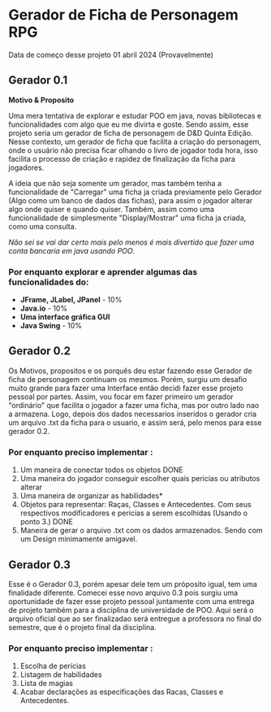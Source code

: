 # **Gerador de Ficha de Personagem RPG**

Data de começo desse projeto 01 abril 2024 (Provavelmente)
## **Gerador 0.1**

**Motivo & Proposito**

Uma mera tentativa de explorar e estudar POO em java, novas bibliotecas e funcionalidades com algo que eu me divirta e goste.
Sendo assim, esse projeto seria um gerador de ficha de personagem de D&D Quinta Edição. Nesse contexto, um gerador de ficha
que facilita a criação do personagem, onde o usuário não precisa ficar olhando o livro de jogador toda hora, isso facilita o 
processo de criação e rapidez de finalização da ficha para jogadores. 

A ideia que não seja somente um gerador, mas também tenha a funcionalidade de "Carregar" uma ficha ja criada previamente pelo
Gerador (Algo como um banco de dados das fichas), para assim o jogador alterar algo onde quiser e quando quiser. Também, assim
como uma funcionalidade de simplesmente "Display/Mostrar" uma ficha ja criada, como uma consulta.

_Não sei se vai dar certo mais pelo menos é mais divertido que fazer uma conta bancaria em java usando POO._

### Por enquanto **explorar** e **aprender** algumas das funcionalidades do:

- **JFrame, JLabel, JPanel** - 10%
- **Java.io** - 10%
- **Uma interface gráfica GUI**
- **Java Swing** - 10%


## **Gerador 0.2**

Os Motivos, propositos e os porquês deu estar fazendo esse Gerador de ficha de personagem continuam os mesmos. Porém, surgiu um
desafio muito grande para fazer uma Interface então decidi fazer esse projeto pessoal por partes. Assim, vou focar em fazer 
primeiro um gerador "ordinário" que facilita o jogador a fazer uma ficha, mas por outro lado nao a armazena. Logo, depois dos 
dados necessarios inseridos o gerador cria um arquivo .txt da ficha para o usuario, e assim será, pelo menos para esse gerador 0.2.

### Por enquanto preciso implementar :
1. Um maneira de conectar todos os objetos DONE
2. Uma maneira do jogador conseguir escolher quais pericias ou atributos alterar
3. Uma maneira de organizar as habilidades*
4. Objetos para representar: Raças, Classes e Antecedentes. Com seus respectivos modificadores e pericias a serem escolhidas
   (Usando o ponto 3.) DONE
5. Maneira de gerar o arquivo .txt com os dados armazenados. Sendo com um Design minimamente amigavel.


## **Gerador 0.3**

Esse é o Gerador 0.3, porém apesar dele tem um próposito igual, tem uma finalidade diferente. Comecei esse novo arquivo 0.3 pois 
surgiu uma oportunidade de fazer esse projeto pessoal juntamente com uma entrega de projeto também para a disciplina de universidade 
de POO. Aqui será o arquivo oficial que ao ser finalizadao será entregue a professora no final do semestre, que é o projeto final da
disciplina.


### Por enquanto preciso implementar :
1. Escolha de perícias
2. Listagem de habilidades
3. Lista de magias
4. Acabar declarações as especificações das Racas, Classes e Antecedentes.
